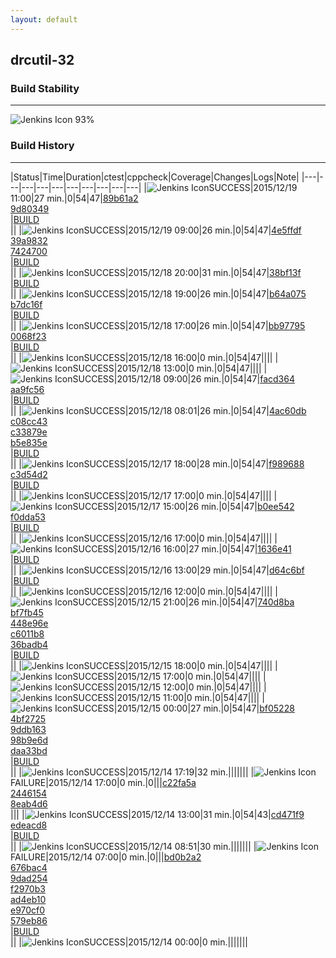 ```yaml
---
layout: default
---
```

## drcutil-32
### Build Stability
___
![Jenkins Icon](http://jenkinshrg.github.io/images/48x48/health-80plus.png)
93%
  
### Build History
___
|Status|Time|Duration|<span class='badge'>ctest</span>|<span class='badge'>cppcheck</span>|Coverage|Changes|Logs|Note|
|---|---|---|---|---|---|---|---|---|---|
|![Jenkins Icon](http://jenkinshrg.github.io/images/24x24/blue.png)SUCCESS|2015/12/19 11:00|27 min.|0|54|47|[89b61a2](https://github.com/fkanehiro/hrpsys-base/commit/89b61a2568eb6a2eb0641cd2979bb2f441a3b08b)<br>[9d80349](https://github.com/fkanehiro/hrpsys-base/commit/9d80349e5f8ebfdcdf1c8eae296fb95ac1fe3108)<br>|[BUILD](https://drive.google.com/file/d/0B54sHwaxmuM4LVI5blc0SGpZNXM/view?usp=drivesdk)<br>||
|![Jenkins Icon](http://jenkinshrg.github.io/images/24x24/blue.png)SUCCESS|2015/12/19 09:00|26 min.|0|54|47|[4e5ffdf](https://github.com/fkanehiro/hrpsys-base/commit/4e5ffdffa930bad6894b9cbfed932fef55dfbf4a)<br>[39a9832](https://github.com/fkanehiro/hrpsys-base/commit/39a9832cd5db80d3514138bbdd948f1b14a7913a)<br>[7424700](https://github.com/fkanehiro/hrpsys-base/commit/7424700524780ecec0668de444ef19eeab9a6ed4)<br>|[BUILD](https://drive.google.com/file/d/0B54sHwaxmuM4bUhMRTBHR2dEV28/view?usp=drivesdk)<br>||
|![Jenkins Icon](http://jenkinshrg.github.io/images/24x24/blue.png)SUCCESS|2015/12/18 20:00|31 min.|0|54|47|[38bf13f](https://github.com/jrl-umi3218/hmc2/commit/38bf13f651fe48e35641634c3cdc4f45775d5467)<br>|[BUILD](https://drive.google.com/file/d/0B54sHwaxmuM4cC01YVlKUkpkd2c/view?usp=drivesdk)<br>||
|![Jenkins Icon](http://jenkinshrg.github.io/images/24x24/blue.png)SUCCESS|2015/12/18 19:00|26 min.|0|54|47|[b64a075](https://github.com/jrl-umi3218/hmc2/commit/b64a0752307e0108082ca5c21bd01637e59ca156)<br>[b7dc16f](https://github.com/jrl-umi3218/hmc2/commit/b7dc16fb1cc29099e4ebe12dd220fd66e96d07bc)<br>|[BUILD](https://drive.google.com/file/d/0B54sHwaxmuM4Y1ZzTkxsSmtESG8/view?usp=drivesdk)<br>||
|![Jenkins Icon](http://jenkinshrg.github.io/images/24x24/blue.png)SUCCESS|2015/12/18 17:00|26 min.|0|54|47|[bb97795](https://github.com/fkanehiro/hrpsys-base/commit/bb97795d9e385dd52eb0b55f0e62c5b290b2d9f2)<br>[0068f23](https://github.com/fkanehiro/hrpsys-base/commit/0068f232626086391d57b28b0528f4f95ee589bd)<br>|[BUILD](https://drive.google.com/file/d/0B54sHwaxmuM4d1hQZlVVQVEwZG8/view?usp=drivesdk)<br>||
|![Jenkins Icon](http://jenkinshrg.github.io/images/24x24/blue.png)SUCCESS|2015/12/18 16:00|0 min.|0|54|47||||
|![Jenkins Icon](http://jenkinshrg.github.io/images/24x24/blue.png)SUCCESS|2015/12/18 13:00|0 min.|0|54|47||||
|![Jenkins Icon](http://jenkinshrg.github.io/images/24x24/blue.png)SUCCESS|2015/12/18 09:00|26 min.|0|54|47|[facd364](https://github.com/jrl-umi3218/hmc2/commit/facd364094523f52b7918d1e9d3b74b4f29a1a18)<br>[aa9fc56](https://github.com/jrl-umi3218/hmc2/commit/aa9fc568a14aeab5820e1817a52939a96a8acec6)<br>|[BUILD](https://drive.google.com/file/d/0B54sHwaxmuM4NkYxeGVaTjN1azg/view?usp=drivesdk)<br>||
|![Jenkins Icon](http://jenkinshrg.github.io/images/24x24/blue.png)SUCCESS|2015/12/18 08:01|26 min.|0|54|47|[4ac60db](https://github.com/fkanehiro/hrpsys-base/commit/4ac60dbdc69015f723b7cae02a0022a2491e401e)<br>[c08cc43](https://github.com/fkanehiro/hrpsys-base/commit/c08cc4307d2811c75fd25d234b6d16a7dca910b1)<br>[c33879e](https://github.com/fkanehiro/hrpsys-base/commit/c33879eaa2370081b88a7ccb7cfb496d623665db)<br>[b5e835e](https://github.com/fkanehiro/hrpsys-base/commit/b5e835e5ffa936521e4870c0a030fe0466701127)<br>|[BUILD](https://drive.google.com/file/d/0B54sHwaxmuM4amozTEN2WGNWMTQ/view?usp=drivesdk)<br>||
|![Jenkins Icon](http://jenkinshrg.github.io/images/24x24/blue.png)SUCCESS|2015/12/17 18:00|28 min.|0|54|47|[f989688](https://github.com/jrl-umi3218/hmc2/commit/f989688dc3eadecc094e8f53e172e0618700653e)<br>[c3d54d2](https://github.com/jrl-umi3218/hrpsys-humanoid/commit/c3d54d226da479d494e15fcc8457cf13be87da45)<br>|[BUILD](https://drive.google.com/file/d/0B54sHwaxmuM4T3FIMmNRd0N2Q0E/view?usp=drivesdk)<br>||
|![Jenkins Icon](http://jenkinshrg.github.io/images/24x24/blue.png)SUCCESS|2015/12/17 17:00|0 min.|0|54|47||||
|![Jenkins Icon](http://jenkinshrg.github.io/images/24x24/blue.png)SUCCESS|2015/12/17 15:00|26 min.|0|54|47|[b0ee542](https://github.com/fkanehiro/hrpsys-base/commit/b0ee5425372c856e275973ea951cc3b459ab15f9)<br>[f0dda53](https://github.com/fkanehiro/hrpsys-base/commit/f0dda5341e2664f3eb58bd68835fcfcc16345b13)<br>|[BUILD](https://drive.google.com/file/d/0B54sHwaxmuM4VFNwbTNWYl9INkE/view?usp=drivesdk)<br>||
|![Jenkins Icon](http://jenkinshrg.github.io/images/24x24/blue.png)SUCCESS|2015/12/16 17:00|0 min.|0|54|47||||
|![Jenkins Icon](http://jenkinshrg.github.io/images/24x24/blue.png)SUCCESS|2015/12/16 16:00|27 min.|0|54|47|[1636e41](https://github.com/jrl-umi3218/hmc2/commit/1636e41e6f1562fb25c57efc985d76e249eaaa73)<br>|[BUILD](https://drive.google.com/file/d/0B54sHwaxmuM4M2hZX3d0WDZJVlU/view?usp=drivesdk)<br>||
|![Jenkins Icon](http://jenkinshrg.github.io/images/24x24/blue.png)SUCCESS|2015/12/16 13:00|29 min.|0|54|47|[d64c6bf](https://github.com/jrl-umi3218/hmc2/commit/d64c6bf40dc7599511a7a785dae54e1021ab5640)<br>|[BUILD](https://drive.google.com/file/d/0B54sHwaxmuM4di0xb0pZSUZtNzQ/view?usp=drivesdk)<br>||
|![Jenkins Icon](http://jenkinshrg.github.io/images/24x24/blue.png)SUCCESS|2015/12/16 12:00|0 min.|0|54|47||||
|![Jenkins Icon](http://jenkinshrg.github.io/images/24x24/blue.png)SUCCESS|2015/12/15 21:00|26 min.|0|54|47|[740d8ba](https://github.com/fkanehiro/hrpsys-base/commit/740d8baa4e6804c8457525782e59e9eee27ce5f6)<br>[bf7fb45](https://github.com/fkanehiro/hrpsys-base/commit/bf7fb45dec1253b5d3978f8b6a24aa11f217efe8)<br>[448e96e](https://github.com/fkanehiro/hrpsys-base/commit/448e96e8d8a862c9ae3fc41ce06e9f7901c81131)<br>[c6011b8](https://github.com/fkanehiro/hrpsys-base/commit/c6011b865283d9892934d2e2c76a63b15c0f0074)<br>[36badb4](https://github.com/fkanehiro/hrpsys-base/commit/36badb407b504a35de84e93efc548667498b6368)<br>|[BUILD](https://drive.google.com/file/d/0B54sHwaxmuM4UkNTV2lXbm9CWGM/view?usp=drivesdk)<br>||
|![Jenkins Icon](http://jenkinshrg.github.io/images/24x24/blue.png)SUCCESS|2015/12/15 18:00|0 min.|0|54|47||||
|![Jenkins Icon](http://jenkinshrg.github.io/images/24x24/blue.png)SUCCESS|2015/12/15 17:00|0 min.|0|54|47||||
|![Jenkins Icon](http://jenkinshrg.github.io/images/24x24/blue.png)SUCCESS|2015/12/15 12:00|0 min.|0|54|47||||
|![Jenkins Icon](http://jenkinshrg.github.io/images/24x24/blue.png)SUCCESS|2015/12/15 11:00|0 min.|0|54|47||||
|![Jenkins Icon](http://jenkinshrg.github.io/images/24x24/blue.png)SUCCESS|2015/12/15 00:00|27 min.|0|54|47|[bf05228](https://github.com/fkanehiro/hrpsys-base/commit/bf05228153b7c6524070c44063888033a2479004)<br>[4bf2725](https://github.com/fkanehiro/hrpsys-base/commit/4bf2725ca3e3284b68fac3547c6e66e4fd15faec)<br>[9ddb163](https://github.com/fkanehiro/hrpsys-base/commit/9ddb163b6c47167f3ff366431dd9cb4d382f6e76)<br>[98b9e6d](https://github.com/fkanehiro/hrpsys-base/commit/98b9e6df702e520ecf467d2c57d5b7d6d653f29c)<br>[daa33bd](https://github.com/fkanehiro/hrpsys-base/commit/daa33bd5b2d1ec245e27956c672f62fd6906540c)<br>|[BUILD](https://drive.google.com/file/d/0B54sHwaxmuM4bWlsWWgwd20yV1E/view?usp=drivesdk)<br>||
|![Jenkins Icon](http://jenkinshrg.github.io/images/24x24/blue.png)SUCCESS|2015/12/14 17:19|32 min.|||||||
|![Jenkins Icon](http://jenkinshrg.github.io/images/24x24/red.png)FAILURE|2015/12/14 17:00|0 min.|0|||[c22fa5a](https://github.com/fkanehiro/openhrp3/commit/c22fa5a53f1b0296b139cb314128d8e9ba530c94)<br>[2446154](https://github.com/fkanehiro/openhrp3/commit/2446154b2904d33e90ecb49a02fd89b6c61a8fc8)<br>[8eab4d6](https://github.com/fkanehiro/openhrp3/commit/8eab4d6cda9fb7087041a8c0a48f56b02643d506)<br>|||
|![Jenkins Icon](http://jenkinshrg.github.io/images/24x24/blue.png)SUCCESS|2015/12/14 13:00|31 min.|0|54|43|[cd471f9](https://github.com/jrl-umi3218/hmc2/commit/cd471f9a13a62f979045fb194bb2f31c149b35fd)<br>[edeacd8](https://github.com/jrl-umi3218/hrpsys-humanoid/commit/edeacd803482d1878db6ede130046e110123ea36)<br>|[BUILD](https://drive.google.com/file/d/0B54sHwaxmuM4Y0tZVnlfSHM2Qms/view?usp=drivesdk)<br>||
|![Jenkins Icon](http://jenkinshrg.github.io/images/24x24/blue.png)SUCCESS|2015/12/14 08:51|30 min.|||||||
|![Jenkins Icon](http://jenkinshrg.github.io/images/24x24/red.png)FAILURE|2015/12/14 07:00|0 min.|0|||[bd0b2a2](https://github.com/fkanehiro/hrpsys-base/commit/bd0b2a211f2cd0f626af1b33e1ce1474dbaa0ace)<br>[676bac4](https://github.com/fkanehiro/hrpsys-base/commit/676bac4b0a764ccd09270041f505495773394903)<br>[9dad254](https://github.com/fkanehiro/hrpsys-base/commit/9dad254afee6bc6d1233bc7651584d490284e95f)<br>[f2970b3](https://github.com/fkanehiro/hrpsys-base/commit/f2970b38b741959b7d479b366efd1116cd2f2484)<br>[ad4eb10](https://github.com/fkanehiro/hrpsys-base/commit/ad4eb10d05f98aca9f243bb72a81ffba4b51dd77)<br>[e970cf0](https://github.com/fkanehiro/hrpsys-base/commit/e970cf0c37477d652e3af168f4f12eae6946a53c)<br>[579eb86](https://github.com/fkanehiro/hrpsys-base/commit/579eb862e5888ceffea4c0af684f4d4bda3d113b)<br>|[BUILD](https://drive.google.com/file/d/0B54sHwaxmuM4Tk52VkhiVWUwUEU/view?usp=drivesdk)<br>||
|![Jenkins Icon](http://jenkinshrg.github.io/images/24x24/blue.png)SUCCESS|2015/12/14 00:00|0 min.|||||||
